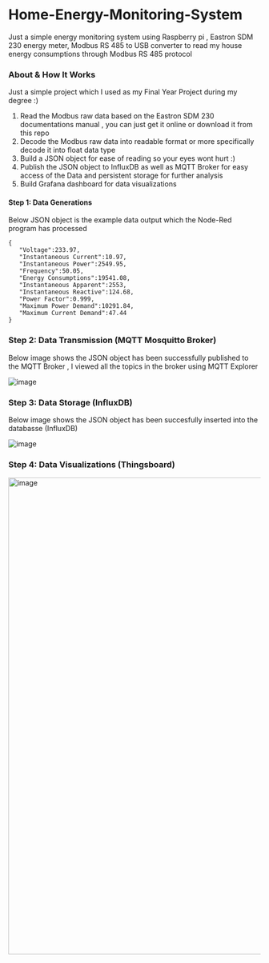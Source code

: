 Home-Energy-Monitoring-System
=============================

Just a simple energy monitoring system using Raspberry pi , Eastron SDM 230 energy meter, Modbus RS 485 to USB converter to read my house energy consumptions through Modbus RS 485 protocol

### About & How It Works 

Just a simple project which I used as my Final Year Project during my degree :)
1. Read the Modbus raw data based on the Eastron SDM 230 documentations manual , you can just get it online or download it from this repo
2. Decode the Modbus raw data into readable format or more specifically decode it into float data type
3. Build a JSON object for ease of reading so your eyes wont hurt :)
4. Publish the JSON object to InfluxDB as well as MQTT Broker for easy access of the Data and persistent storage for further analysis
5. Build Grafana dashboard for data visualizations

#### Step 1: Data Generations

Below JSON object is the example data output which the Node-Red program has processed

~~~
{
   "Voltage":233.97,
   "Instantaneous Current":10.97,
   "Instantaneous Power":2549.95,
   "Frequency":50.05,
   "Energy Consumptions":19541.08,
   "Instantaneous Apparent":2553,
   "Instantaneous Reactive":124.68,
   "Power Factor":0.999,
   "Maximum Power Demand":10291.84,
   "Maximum Current Demand":47.44
}

~~~

### Step 2: Data Transmission (MQTT Mosquitto Broker)

Below image shows the JSON object has been successfully published to the MQTT Broker , I viewed all the topics in the broker using MQTT Explorer

![image](https://github.com/Anmirazik/Home-Energy-Monitoring/assets/113960675/00914dce-dacc-4586-ab1e-b6392af3481b)


### Step 3: Data Storage (InfluxDB)

Below image shows the JSON object has been succesfully inserted into the databasse (InfluxDB)

![image](https://github.com/Anmirazik/Home-Energy-Monitoring/assets/113960675/d87f1936-465d-4931-82ec-af3ebf8a76ec)


### Step 4: Data Visualizations (Thingsboard)

<img width="954" alt="image" src="https://github.com/Anmirazik/Home-Energy-Monitoring/assets/113960675/3797ed19-bd04-449d-9783-704bffa98e21">


